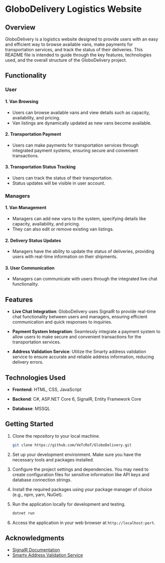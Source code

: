 # GloboDelivery Logistics Website

## Overview

GloboDelivery is a logistics website designed to provide users with an easy and efficient way to browse available vans, make payments for transportation services, and track the status of their deliveries. This README file is intended to guide through the key features, technologies used, and the overall structure of the GloboDelivery project.

## Functionality

### User

#### 1. Van Browsing
- Users can browse available vans and view details such as capacity, availability, and pricing.
- Van listings are dynamically updated as new vans become available.

#### 2. Transportation Payment
- Users can make payments for transportation services through integrated payment systems, ensuring secure and convenient transactions.

#### 3. Transportation Status Tracking
- Users can track the status of their transportation.
- Status updates will be visible in user account.

### Managers

#### 1. Van Management
- Managers can add new vans to the system, specifying details like capacity, availability, and pricing.
- They can also edit or remove existing van listings.

#### 2. Delivery Status Updates
- Managers have the ability to update the status of deliveries, providing users with real-time information on their shipments.

#### 3. User Communication
- Managers can communicate with users through the integrated live chat functionality.

## Features

- **Live Chat Integration**: GloboDelivery uses SignalR to provide real-time chat functionality between users and managers, ensuring efficient communication and quick responses to inquiries.

- **Payment System Integration**: Seamlessly integrate a payment system to allow users to make secure and convenient transactions for the transportation services.

- **Address Validation Service**: Utilize the Smarty address validation service to ensure accurate and reliable address information, reducing delivery errors.

## Technologies Used

- **Frontend**: HTML, CSS, JavaScript

- **Backend**: C#, ASP.NET Core 6, SignalR, Entity Framework Core

- **Database**: MSSQL

## Getting Started

1. Clone the repository to your local machine.

   ```bash
   git clone https://github.com/VeTcRoT/GloboDelivery.git
   ```

2. Set up your development environment. Make sure you have the necessary tools and packages installed.

3. Configure the project settings and dependencies. You may need to create configuration files for sensitive information like API keys and database connection strings.

4. Install the required packages using your package manager of choice (e.g., npm, yarn, NuGet).

5. Run the application locally for development and testing.

   ```bash
   dotnet run
   ```

6. Access the application in your web browser at `http://localhost:port`.

## Acknowledgments

- [SignalR Documentation](https://docs.microsoft.com/en-us/aspnet/core/signalr/introduction?view=aspnetcore-6.0)
- [Smarty Address Validation Service](https://www.smartystreets.com/docs)
